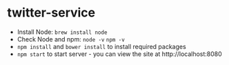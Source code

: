 # twitter-service

* Install Node: `brew install node`
* Check Node and npm: `node -v` `npm -v`
* `npm install` and `bower install` to install required packages
* `npm start` to start server - you can view the site at http://localhost:8080
